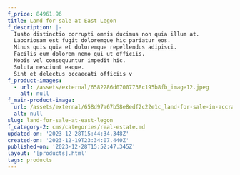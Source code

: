 ```yaml
---
f_price: 84961.96
title: Land for sale at East Legon
f_description: |-
  Iusto distinctio corrupti omnis ducimus non quia illum at.
  Laboriosam est fugit doloremque hic pariatur eos.
  Minus quis quia et doloremque repellendus adipisci.
  Facilis eum dolorem nemo qui ut officiis.
  Nobis vel consequuntur impedit hic.
  Soluta nesciunt eaque.
  Sint et delectus occaecati officiis v
f_product-images:
  - url: /assets/external/6582286d07007738c195b8fb_image12.jpeg
    alt: null
f_main-product-image:
  url: /assets/external/658d97a67b58e8edf2c22e1c_land-for-sale-in-accra3.jpg
  alt: null
slug: land-for-sale-at-east-legon
f_category-2: cms/categories/real-estate.md
updated-on: '2023-12-28T15:44:34.348Z'
created-on: '2023-12-19T23:34:07.440Z'
published-on: '2023-12-28T15:52:47.345Z'
layout: '[products].html'
tags: products
---
```



